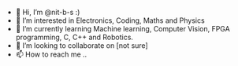 - 👋 Hi, I’m @nit-b-s :)
- 👀 I’m interested in Electronics, Coding, Maths and Physics
- 🌱 I’m currently learning Machine learning, Computer Vision, FPGA programming, C, C++ and Robotics.
- 💞️ I’m looking to collaborate on [not sure]
- 📫 How to reach me ..

<!---
nit-b-s/nit-b-s is a ✨ special ✨ repository because its `README.md` (this file) appears on your GitHub profile.
You can click the Preview link to take a look at your changes.
--->
